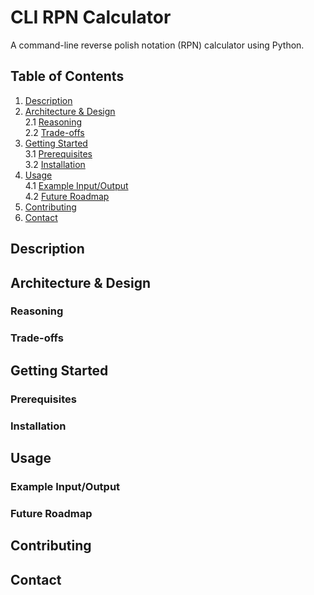 # CLI RPN Calculator

A command-line reverse polish notation (RPN) calculator using Python.

## Table of Contents

1. [Description](#description)
2. [Architecture & Design](#architecture--design)  
   2.1 [Reasoning](#reasoning)  
   2.2 [Trade-offs](#trade-offs)
3. [Getting Started](#getting-started)  
   3.1 [Prerequisites](#prerequisites)  
   3.2 [Installation](#installation)
4. [Usage](#usage)  
   4.1 [Example Input/Output](#example-inputoutput)  
   4.2 [Future Roadmap](#future-roadmap)
5. [Contributing](#contributing)
6. [Contact](#contact)

## Description

## Architecture & Design

### Reasoning

### Trade-offs

## Getting Started

### Prerequisites

### Installation

## Usage

### Example Input/Output

### Future Roadmap

## Contributing

## Contact
